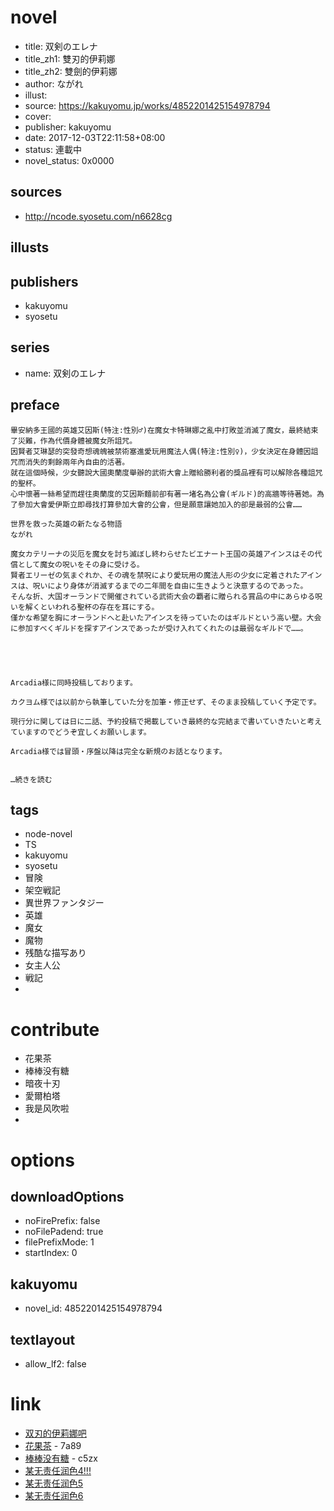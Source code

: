 # novel

- title: 双剣のエレナ
- title_zh1: 雙刃的伊莉娜
- title_zh2: 雙劍的伊莉娜
- author: ながれ
- illust:
- source: https://kakuyomu.jp/works/4852201425154978794
- cover:
- publisher: kakuyomu
- date: 2017-12-03T22:11:58+08:00
- status: 連載中
- novel_status: 0x0000

## sources

- http://ncode.syosetu.com/n6628cg

## illusts


## publishers

- kakuyomu
- syosetu

## series

- name: 双剣のエレナ

## preface


```
畢安納多王國的英雄艾因斯(特注:性別♂)在魔女卡特琳娜之亂中打敗並消滅了魔女，最終結束了災難，作為代價身體被魔女所詛咒。
因賢者艾琳瑟的突發奇想魂魄被禁術塞進愛玩用魔法人偶(特注:性別♀)，少女決定在身體因詛咒而消失的剩餘兩年內自由的活著。
就在這個時候，少女聽說大國奧蘭度舉辦的武術大會上贈給勝利者的獎品裡有可以解除各種詛咒的聖杯。
心中懷著一絲希望而趕往奧蘭度的艾因斯麵前卻有著一堵名為公會(ギルド)的高牆等待著她。為了參加大會愛伊斯立即尋找打算參加大會的公會，但是願意讓她加入的卻是最弱的公會……

世界を救った英雄の新たなる物語
ながれ

魔女カテリーナの災厄を魔女を討ち滅ぼし終わらせたビエナート王国の英雄アインスはその代償として魔女の呪いをその身に受ける。
賢者エリーゼの気まぐれか、その魂を禁呪により愛玩用の魔法人形の少女に定着されたアインスは、呪いにより身体が消滅するまでの二年間を自由に生きようと決意するのであった。
そんな折、大国オーランドで開催されている武術大会の覇者に贈られる賞品の中にあらゆる呪いを解くといわれる聖杯の存在を耳にする。
僅かな希望を胸にオーランドへと赴いたアインスを待っていたのはギルドという高い壁。大会に参加すべくギルドを探すアインスであったが受け入れてくれたのは最弱なギルドで……。





Arcadia様に同時投稿しております。

カクヨム様では以前から執筆していた分を加筆・修正せず、そのまま投稿していく予定です。

現行分に関しては日に二話、予約投稿で掲載していき最終的な完結まで書いていきたいと考えていますのでどうぞ宜しくお願いします。

Arcadia様では冒頭・序盤以降は完全な新規のお話となります。


…続きを読む
```

## tags

- node-novel
- TS
- kakuyomu
- syosetu
- 冒険
- 架空戦記
- 異世界ファンタジー
- 英雄
- 魔女
- 魔物
- 残酷な描写あり
- 女主人公
- 戦記
- 

# contribute

- 花果茶
- 棒棒没有糖
- 暗夜十刃
- 愛爾柏塔
- 我是风吹啦
- 

# options

## downloadOptions

- noFirePrefix: false
- noFilePadend: true
- filePrefixMode: 1
- startIndex: 0

## kakuyomu

- novel_id: 4852201425154978794

## textlayout

- allow_lf2: false

# link

- [双刃的伊莉娜吧](https://tieba.baidu.com/f?kw=%E5%8F%8C%E5%88%83%E7%9A%84%E4%BC%8A%E8%8E%89%E5%A8%9C&ie=utf-8 "双刃的伊莉娜")
- [花果茶](https://pan.baidu.com/s/1UFWqKcCO3BVqpmCIV8QXeg) - 7a89
- [棒棒没有糖](https://pan.baidu.com/s/1hsRNIyo) - c5zx
- [某无责任润色4!!!](https://tieba.baidu.com/p/5116568434 "某无责任润色4!!!")
- [某无责任润色5](https://tieba.baidu.com/p/5150881118 "某无责任润色5")
- [某无责任润色6](https://tieba.baidu.com/p/5528738038 "某无责任润色6") [](https://tieba.baidu.com/p/5528738038?see_lz=1)


